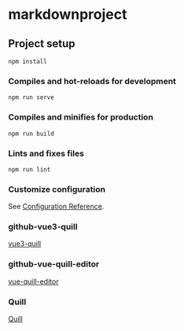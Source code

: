 # markdownproject

## Project setup
```
npm install
```

### Compiles and hot-reloads for development
```
npm run serve
```

### Compiles and minifies for production
```
npm run build
```

### Lints and fixes files
```
npm run lint
```

### Customize configuration
See [Configuration Reference](https://cli.vuejs.org/config/).

### github-vue3-quill
[vue3-quill](https://github.com/flyween/vue3-quill/blob/main/README.md)

### github-vue-quill-editor
[vue-quill-editor](https://github.com/surmon-china/vue-quill-editor)

### Quill
[Quill](https://quilljs.com/)
